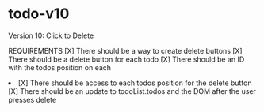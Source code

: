 # todo-v10

Version 10: Click to Delete

REQUIREMENTS
[X] There should be a way to create delete buttons
[X] There should be a delete button for each todo
[X] There should be an ID with the todos position on each <li>
[X] There should be access to each todos position for the delete button
[X] There should be an update to todoList.todos and the DOM after the user presses delete
